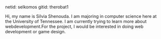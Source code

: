 netid: selkomos 
gitid: therobat1

Hi, my name is Silvia Shenouda. I am majoring in computer science here at the University of Tennessee. I am currently trying to learn more about webdevelopment.For the project, I would be interested in doing web development or game design.

